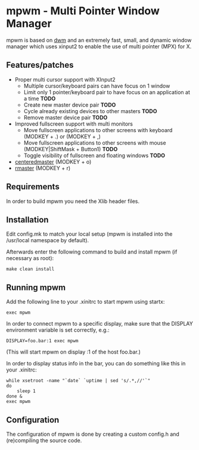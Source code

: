 # mpwm - Multi Pointer Window Manager

mpwm is based on [dwm](https://dwm.suckless.org/) and an
extremely fast, small, and dynamic window manager which uses xinput2
to enable the use of multi pointer (MPX) for X.  

## Features/patches

* Proper multi cursor support with XInput2
  * Multiple cursor/keyboard pairs can have focus on 1 window
  * Limit only 1 pointer/keyboard pair to have focus on an application at a time **TODO**
  * Create new master device pair **TODO**
  * Cycle already existing devices to other masters **TODO**
  * Remove master device pair **TODO**
* Improved fullscreen support with multi monitors
  * Move fullscreen applications to other screens with keyboard (MODKEY + .) or (MODKEY + ,)
  * Move fullscreen applications to other screens with mouse (MODKEY|ShiftMask + Button1) **TODO**
  * Toggle visibility of fullscreen and floating windows **TODO**
* [centeredmaster](https://dwm.suckless.org/patches/centeredmaster/) (MODKEY + o)
* [rmaster](https://dwm.suckless.org/patches/rmaster/) (MODKEY + r)

## Requirements

In order to build mpwm you need the Xlib header files.

## Installation

Edit config.mk to match your local setup (mpwm is installed into
the /usr/local namespace by default).

Afterwards enter the following command to build and install mpwm (if
necessary as root):

```text
make clean install
```

## Running mpwm

Add the following line to your .xinitrc to start mpwm using startx:

```text
exec mpwm
```

In order to connect mpwm to a specific display, make sure that
the DISPLAY environment variable is set correctly, e.g.:

```text
DISPLAY=foo.bar:1 exec mpwm
```

(This will start mpwm on display :1 of the host foo.bar.)

In order to display status info in the bar, you can do something
like this in your .xinitrc:

```text
while xsetroot -name "`date` `uptime | sed 's/.*,//'`"
do
    sleep 1
done &
exec mpwm
```

## Configuration

The configuration of mpwm is done by creating a custom config.h
and (re)compiling the source code.
